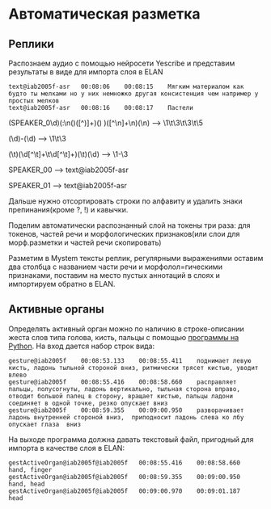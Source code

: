 # Автоматическая разметка #
## Реплики ##
Распознаем аудио с помощью нейросети Yescribe и представим результаты в виде для импорта слоя в ELAN
```
text@iab2005f-asr	00:08:06	00:08:15	Мягким материалом как будто ты мелками но у них немножко другая консистенция чем например у простых мелков
text@iab2005f-asr	00:08:16	00:08:17	Пастели

```
(SPEAKER_0\d)(:\n\()([^)]+)(\)  )([^\n]+\n)(\n)
\-\-\>
\1\t\3\t\3\t\5

(\d)-(\d) \-\-\> \1\t\3

(\t)(\d[^\t]+\t\d[^\t]+)(\t)(\d) \-\-\> \1\-\3

SPEAKER_00 \-\-\>  text@iab2005f-asr

SPEAKER_01 \-\-\>  text@iab2005f-asr

Дальше нужно отсортировать строки по алфавиту и удалить знаки препинания(кроме ?, !) и кавычки.

Поделим автоматически распознанный слой на токены три раза: для токенов, частей речи и морфологических признаков(или слои для морф.разметки и частей речи скопировать)

Разметим в Mystem тексты реплик, регулярными выражениями оставим два столбца с названием части речи и морфолол=гическими признаками, поставим на место пустых аннотаций в слоях и импортируем обратно в ELAN.


## Активные органы ##
Определять активный орган можно по наличию в строке-описании жеста слов типа голова, кисть, пальцы с помощью [программы на Python](https://github.com/IuliannaBikshanova/lingdata/blob/main/livecorpus/auto_organs.py). На вход дается набор строк вида:
```
gesture@iab2005f	00:08:53.133	00:08:55.411	поднимает левую кисть, ладонь тыльной стороной вниз, ритмически трясет кистью, уводит влево
gesture@iab2005f	00:08:55.416	00:08:58.660	расправляет пальцы, полусогнуты, ладонь вертикально, тыльная сторона вправо, отводит большой палец в сторону, вращает кистью, пальцы ладони соединяет в одной точке, резко опускает вниз
gesture@iab2005f	00:08:59.355	00:09:00.950	разворачивает ладонь внутренней стороной вниз,  приподносит ладонь слева ко лбу опускает глаза  вниз
```

На выходе программа должна давать текстовый файл, пригодный для импорта в качестве слоя в ELAN:

```
gestActiveOrgan@iab2005f@iab2005f	00:08:55.416	00:08:58.660	hand, finger
gestActiveOrgan@iab2005f@iab2005f	00:08:59.355	00:09:00.950	hand, head
gestActiveOrgan@iab2005f@iab2005f	00:09:00.970	00:09:01.187	head
```

